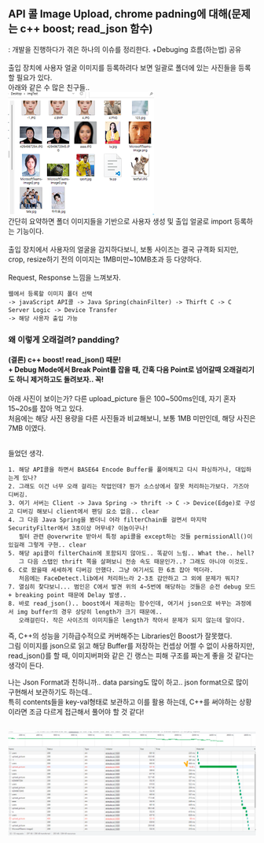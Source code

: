## API 콜 Image Upload, chrome padning에 대해(문제는 c++ boost; read_json 함수) 

: 개발을 진행하다가 겪은 하나의 이슈를 정리한다. +Debuging 흐름(하는법) 공유<br><br>
출입 장치에 사용자 얼굴 이미지를 등록하려다 보면 일괄로 폴더에 있는 사진들을 등록할 필요가 있다. <br>
아래와 같은 수 많은 친구들..<br>
![img.png](../img/image_upload_2.png)
<br>
간단히 요약하면 폴더 이미지들을 기반으로 사용자 생성 및 출입 얼굴로 import 등록하는 기능이다. <br><br>
출입 장치에서 사용자의 얼굴을 감지하다보니, 보통 사이즈는 결국 규격화 되지만, <br>
crop, resize하기 전의 이미지는 1MB미만~10MB초과 등 다양하다. <br><br>
Request, Response 느낌을 느껴보자.

    웹에서 등록할 이미지 폴더 선택
    -> javaScript API콜 -> Java Spring(chainFilter) -> Thirft C -> C Server Logic -> Device Transfer
    -> 해당 사용자 출입 가능


### 왜 이렇게 오래걸려? pandding?
#### (결론) c++ boost! read_json() 때문! <br> + Debug Mode에서 Break Point를 잡을 때, 간혹 다음 Point로 넘어갈때 오래걸리기도 하니 제거하고도 돌려보자.. 꼭!
아래 사진이 보이는가? 다른 upload_picture 들은 100~500ms인데, 자기 혼자 15~20s를 잡아 먹고 있다. <br>
처음에는 해당 사진 용량을 다른 사진들과 비교해보니, 보통 1MB 미만인데, 해당 사진은 7MB 이였다. <br><br>

들었던 생각.

    1. 해당 API콜을 하면서 BASE64 Encode Buffer를 풀어해치고 다시 파싱하거나, 대입하는게 있나?
    2. 그래도 이건 너무 오래 걸리는 작업인데? 뭔가 소스상에서 잘못 처리하는가보다. 가즈아 디버깅.
    3. 여기 서버는 Client -> Java Spring -> thrift -> C -> Device(Edge)로 구성고 디버깅 해보니 client에서 팬딩 요소 없음.. clear
    4. 그 다음 Java Spring을 봤더니 어라 filterChain를 걸면서 마지막 SecurityFilter에서 3초이상 머무네? 이놈이구나!
       필터 관련 @overwrite 받아서 특정 api콜을 except하는 것들 permissionAll()이 있길래 그렇게 구현.. clear
    5. 해당 api콜이 filterChain에 포함되지 않아도.. 똑같이 느림.. What the.. hell?
       그 다음 스탭인 thrift 쪽을 살펴보니 전송 속도 때문인가..? 그래도 아니야 이것도.
    6. C로 왔을때 세세하게 디버깅 안했다. 그냥 여기서도 한 6초 잡아 먹더라.
       처음에는 FaceDetect.lib에서 처리하느라 2-3초 감안하고 그 외에 문제가 뭐지?
    7. 열심히 찾다보니... 범인은 C에서 발견 위의 4~5번에 해당하는 것들은 순전 debug 모드 + breaking point 때문에 Delay 발생..
    8. 바로 read_json().. boost에서 제공하는 함수인데, 여기서 json으로 바꾸는 과정에서 img buffer의 경우 상당히 length가 크기 때문에.. 
       오래걸린다. 작은 사이즈의 이미지들은 length가 작아서 문제가 되지 않는데 말이다.

즉, C++의 성능을 기하급수적으로 커버해주는 Libraries인 Boost가 잘못했다. <br>
그림 이미지를 json으로 읽고 해당 Buffer를 저장하는 컨셉상 어쩔 수 없이 사용하지만, <br> 
read_json()를 할 때, 이미지버퍼와 같은 긴 랭스는 피해 구조를 짜는게 좋을 것 같다는 생각이 든다. <br>

나는 Json Format과 친하니까.. data parsing도 많이 하고.. json format으로 많이 구현해서 보관하기도 하는데.. <br>
특히 contents들을 key-val형태로 보관하고 이를 활용 하는데, C++를 써야하는 상황이라면 조금 다르게 접근해서 풀어야 할 것 같다!<br><br>


![img.png](../img/image_upload_1.png)
<br><br>